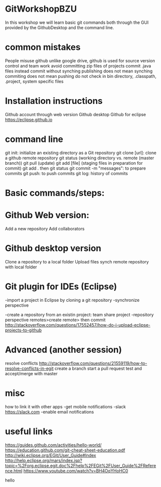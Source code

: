 # GitWorkshopBZU
In this workshop we will learn basic git commands both through the GUI provided by the GithubDesktop and the command line.

# common mistakes
People misuse github
unlike google drive, github is used for source version control and team work
avoid committing zip files of projects commit .java files instead
commit without synching 
publishing does not mean synching
commiting does not mean pushing
do not check in bin directory, .classpath, .project, system specific files


# Installation instructions 
Github account through web version
Github desktop
Github for eclipse
https://eclipse.github.io


# command line
git init: initialize an existing directory as a Git repository
git clone [url]: clone a github remote repository
git status (working directory vs. remote (master branch))
git pull (update)
git add [file] (staging files in preparation for commit)
git add . then git status
git commit -m "messages": to prepare commits
git push: to push commits
git log: history of commits


# Basic commands/steps:
# Github Web version:
Add a new repository
Add collaborators
# Github desktop version
Clone a repository to a local folder 
Upload files
synch remote repository with local folder
# Git plugin for IDEs (Eclipse)
-import a project in Eclipse by cloning a git repository 
-synchronize perspective 

-create a repository from an existin project: team share project
-repository perspective remotes>create remote>
then commit 
http://stackoverflow.com/questions/17552457/how-do-i-upload-eclipse-projects-to-github


# Advanced (another session)
resolve conflicts
http://stackoverflow.com/questions/21559119/how-to-resolve-conflicts-in-egit
create a branch
start a pull request
test and accept/merge with master

# misc
how to link it with other apps
-get mobile notifications
-slack
https://slack.com
-enable email notifications

# useful links
https://guides.github.com/activities/hello-world/
https://education.github.com/git-cheat-sheet-education.pdf
http://wiki.eclipse.org/EGit/User_Guide#Index
http://help.eclipse.org/mars/index.jsp?topic=%2Forg.eclipse.egit.doc%2Fhelp%2FEGit%2FUser_Guide%2FReference.html
https://www.youtube.com/watch?v=BH4OqYHoHC0

hello


